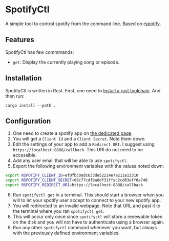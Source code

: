 # SpotifyCtl

A simple tool to control spotify from the command line.
Based on [rspotify](https://github.com/ramsayleung/rspotify).

## Features

SpotifyCtl has few commmands:

- `get`: Display the currently playing song or episode.

## Installation

SpotifyCtl is written in Rust.
First, one need to [Install a rust toolchain](https://www.rust-lang.org/tools/install).
And then run:

    cargo install --path .

## Configuration

1. One need to create a spotify app on [the dedicated page](https://developer.spotify.com/dashboard/applications).
2. You will get a `Client Id` and a `Client Secret`. Note them down.
3. Edit the settings of your app to add a `Redirect URI`. I suggest using
   `https://localhost:8888/callback`. This URI do not need to be accessible.
4. Add any user email that will be able to use `spotifyctl`.
5. Export the following environment variables with the values noted down:

```sh
export RSPOTIFY_CLIENT_ID=ef0fbc0adc633de52214e7a211a13310
export RSPOTIFY_CLIENT_SECRET=08c77cdf9a8df31ffac2cd03eff0a748
export RSPOTIFY_REDIRECT_URI=https://localhost:8888/callback
```

6. Run `spotifyctl get` in a terminal. This should start a browser when you
   will to let your spotify user accept to connect to your new spotify app.
7. You will redirected to an invalid webpage. Note that URL and past it to the
   terminal where you ran `spotifyctl get`.
8. This will occur only once since `spotifyctl` will store a renewable token
   on the disk and you will not have to authenticate using a browser again.
9. Run any other `spotifyctl` command whenever you want, but always with the
   previously defined environment variables.
